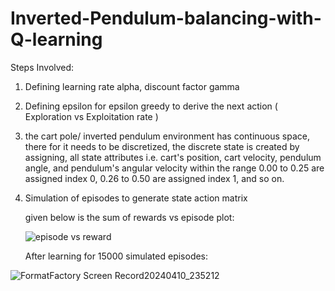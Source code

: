 ﻿# Inverted-Pendulum-balancing-with-Q-learning
Steps Involved:
1) Defining learning rate alpha, discount factor gamma
2) Defining epsilon for epsilon greedy to derive the next action ( Exploration vs Exploitation rate )
3) the cart pole/ inverted pendulum environment has continuous space, there for it needs to be discretized,
   the discrete state is created by assigning, all state attributes i.e. cart's position, cart velocity, pendulum angle, and pendulum's angular velocity within the range
   0.00 to 0.25 are assigned index 0, 0.26 to 0.50 are assigned index 1, and so on.
4) Simulation of episodes to generate state action matrix

   given below is the sum of rewards vs episode plot:

   ![episode vs reward](https://github.com/abh1shank/Inverted-Pendulum-balancing-with-Q-learning/assets/97939389/b5ccb3d8-0d66-489f-b2a3-06d1c5bc4017)

    After learning for 15000 simulated episodes:

  ![FormatFactory Screen Record20240410_235212](https://github.com/abh1shank/Inverted-Pendulum-balancing-with-Q-learning/assets/97939389/f21ddd44-95c5-43a5-aac4-20e034c4b395)
